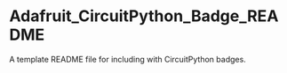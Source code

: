 # Adafruit_CircuitPython_Badge_README
A template README file for including with CircuitPython badges.
